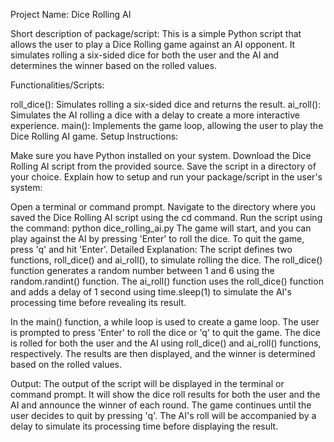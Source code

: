 Project Name: Dice Rolling AI

Short description of package/script: This is a simple Python script that allows the user to play a Dice Rolling game against an AI opponent. It simulates rolling a six-sided dice for both the user and the AI and determines the winner based on the rolled values.

Functionalities/Scripts:

roll_dice(): Simulates rolling a six-sided dice and returns the result.
ai_roll(): Simulates the AI rolling a dice with a delay to create a more interactive experience.
main(): Implements the game loop, allowing the user to play the Dice Rolling AI game.
Setup Instructions:

Make sure you have Python installed on your system.
Download the Dice Rolling AI script from the provided source.
Save the script in a directory of your choice.
Explain how to setup and run your package/script in the user's system:

Open a terminal or command prompt.
Navigate to the directory where you saved the Dice Rolling AI script using the cd command.
Run the script using the command: python dice_rolling_ai.py
The game will start, and you can play against the AI by pressing 'Enter' to roll the dice. To quit the game, press 'q' and hit 'Enter'.
Detailed Explanation:
The script defines two functions, roll_dice() and ai_roll(), to simulate rolling the dice. The roll_dice() function generates a random number between 1 and 6 using the random.randint() function. The ai_roll() function uses the roll_dice() function and adds a delay of 1 second using time.sleep(1) to simulate the AI's processing time before revealing its result.

In the main() function, a while loop is used to create a game loop. The user is prompted to press 'Enter' to roll the dice or 'q' to quit the game. The dice is rolled for both the user and the AI using roll_dice() and ai_roll() functions, respectively. The results are then displayed, and the winner is determined based on the rolled values.

Output:
The output of the script will be displayed in the terminal or command prompt. It will show the dice roll results for both the user and the AI and announce the winner of each round. The game continues until the user decides to quit by pressing 'q'. The AI's roll will be accompanied by a delay to simulate its processing time before displaying the result.






